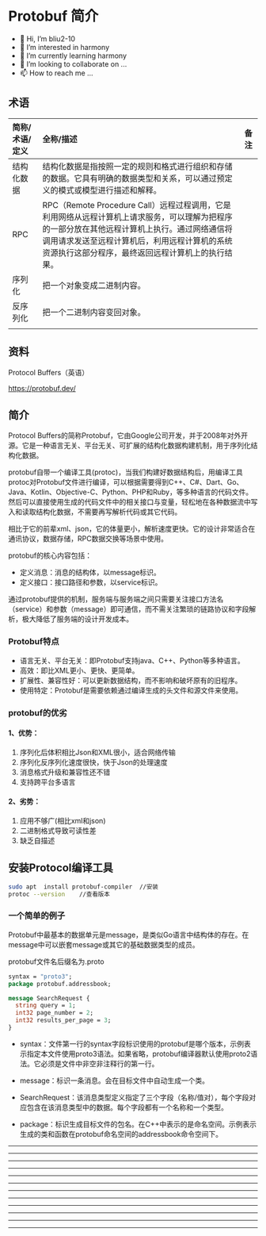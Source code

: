 # Protobuf 简介

* 👋 Hi, I’m bliu2-10
* 👀 I’m interested in harmony
* 🌱 I’m currently learning harmony
* 💞️ I’m looking to collaborate on ...
* 📫 How to reach me ...





## 术语

| 简称/术语/定义 | 全称/描述                                                    | 备注 |
| :------------- | :----------------------------------------------------------- | :--- |
| 结构化数据     | 结构化数据是指按照一定的规则和格式进行组织和存储的数据。它具有明确的数据类型和关系，可以通过预定义的模式或模型进行描述和解释。 |      |
| RPC            | RPC（Remote Procedure Call）远程过程调用，它是利用网络从远程计算机上请求服务，可以理解为把程序的一部分放在其他远程计算机上执行。通过网络通信将调用请求发送至远程计算机后，利用远程计算机的系统资源执行这部分程序，最终返回远程计算机上的执行结果。 |      |
| 序列化         | 把一个对象变成二进制内容。                                   |      |
| 反序列化       | 把一个二进制内容变回对象。                                   |      |
|                |                                                              |      |



## 资料

Protocol Buffers（英语）

https://protobuf.dev/



## 简介

Protocol Buffers的简称Protobuf，它由Google公司开发，并于2008年对外开源。它是一种语言无关、平台无关、可扩展的结构化数据构建机制，用于序列化结构化数据。

protobuf自带一个编译工具(protoc)，当我们构建好数据结构后，用编译工具protoc对Protobuf文件进行编译，可以根据需要得到C++、C#、Dart、Go、Java、Kotlin、Objective-C、Python、PHP和Ruby，等多种语言的代码文件。然后可以直接使用生成的代码文件中的相关接口与变量，轻松地在各种数据流中写入和读取结构化数据，不需要再写解析代码或其它代码。

相比于它的前辈xml、json，它的体量更小，解析速度更快。它的设计非常适合在通讯协议，数据存储，RPC数据交换等场景中使用。



protobuf的核心内容包括：

- 定义消息：消息的结构体，以message标识。
- 定义接口：接口路径和参数，以service标识。

通过protobuf提供的机制，服务端与服务端之间只需要关注接口方法名（service）和参数（message）即可通信，而不需关注繁琐的链路协议和字段解析，极大降低了服务端的设计开发成本。



### Protobuf特点

- 语言无关、平台无关：即Protobuf支持java、C++、Python等多种语言。
- 高效：即比XML更小、更快、更简单。
- 扩展性、兼容性好：可以更新数据结构，而不影响和破坏原有的旧程序。
- 使用特定：Protobuf是需要依赖通过编译生成的头文件和源文件来使用。

### protobuf的优劣

#### 1、优势：

1. 序列化后体积相比Json和XML很小，适合网络传输
2. 序列化反序列化速度很快，快于Json的处理速度
3. 消息格式升级和兼容性还不错
4. 支持跨平台多语言

#### 2、劣势：

1. 应用不够广(相比xml和json)
2. 二进制格式导致可读性差
3. 缺乏自描述



## 安装Protocol编译工具

```bash
sudo apt  install protobuf-compiler  //安装
protoc --version    //查看版本
```



### 一个简单的例子

Protobuf中最基本的数据单元是message，是类似Go语言中结构体的存在。在message中可以嵌套message或其它的基础数据类型的成员。

protobuf文件名后缀名为.proto

```protobuf
syntax = "proto3";
package protobuf.addressbook;

message SearchRequest {
  string query = 1;
  int32 page_number = 2;
  int32 results_per_page = 3;
}
```

- syntax：文件第一行的syntax字段标识使用的protobuf是哪个版本，示例表示指定本文件使用proto3语法。如果省略，protobuf编译器默认使用proto2语法。它必须是文件中非空非注释行的第一行。

- message：标识一条消息。会在目标文件中自动生成一个类。

- SearchRequest：该消息类型定义指定了三个字段（名称/值对），每个字段对应包含在该消息类型中的数据。每个字段都有一个名称和一个类型。

- package：标识生成目标文件的包名。在C++中表示的是命名空间。示例表示生成的类和函数在protobuf命名空间的addressbook命令空间下。

  





























---
---
---
---
---
---
---
---
---
---
---
---

